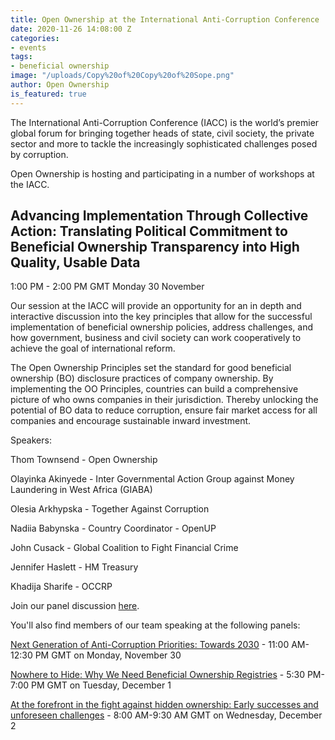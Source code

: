 ```yaml
---
title: Open Ownership at the International Anti-Corruption Conference
date: 2020-11-26 14:08:00 Z
categories:
- events
tags:
- beneficial ownership
image: "/uploads/Copy%20of%20Copy%20of%20Sope.png"
author: Open Ownership
is_featured: true
---
```


The International Anti-Corruption Conference (IACC) is the world’s premier global forum for bringing together heads of state, civil society, the private sector and more to tackle the increasingly sophisticated challenges posed by corruption.

Open Ownership is hosting and participating in a number of workshops at the IACC.

## Advancing Implementation Through Collective Action: Translating Political Commitment to Beneficial Ownership Transparency into High Quality, Usable Data

1:00 PM - 2:00 PM GMT          Monday 30 November

Our session at the IACC will provide an opportunity for an in depth and interactive discussion into the key principles that allow for the successful implementation of beneficial ownership policies, address challenges, and how government, business and civil society can work cooperatively to achieve the goal of international reform.

The Open Ownership Principles set the standard for good beneficial ownership (BO) disclosure practices of company ownership. By implementing the OO Principles, countries can build a comprehensive picture of who owns companies in their jurisdiction. Thereby unlocking the potential of BO data to reduce corruption, ensure fair market access for all companies and encourage sustainable inward investment.

Speakers:

Thom Townsend - Open Ownership

Olayinka Akinyede - Inter Governmental Action Group against Money Laundering in West Africa (GIABA)

Olesia Arkhypska -  Together Against Corruption

Nadiia Babynska - Country Coordinator - OpenUP

John Cusack - Global Coalition to Fight Financial Crime

Jennifer Haslett - HM Treasury

Khadija Sharife - OCCRP

Join our panel discussion [here](https://19thiacc.pathable.co/meetings/virtual/rfQFbNpe2g6MqhK4E).

You'll also find members of our team speaking at the following panels:

[Next Generation of Anti-Corruption Priorities: Towards 2030](https://19thiacc.pathable.co/meetings/virtual/G2m2vrntAEvhN8f2o)  - 11:00 AM-12:30 PM GMT on Monday, November 30

[Nowhere to Hide: Why We Need Beneficial Ownership Registries](https://19thiacc.pathable.co/meetings/virtual/pPnAie653fvGpKZ4B) - 5:30 PM-7:00 PM GMT on Tuesday, December 1

[At the forefront in the fight against hidden ownership: Early successes and unforeseen challenges](https://19thiacc.pathable.co/meetings/virtual/cmWcQ7J8eBsW99e4G) - 8:00 AM-9:30 AM GMT on Wednesday, December 2